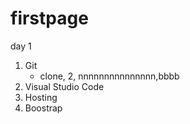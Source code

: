 # firstpage

day 1
1. Git
   - clone, 2, nnnnnnnnnnnnnnn,bbbb
2. Visual Studio Code
3. Hosting
4. Boostrap
  
